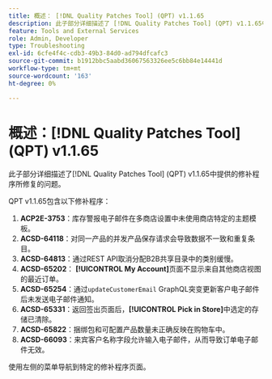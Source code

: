 ```yaml
---
title: 概述： [!DNL Quality Patches Tool] (QPT) v1.1.65
description: 此子部分详细描述了 [!DNL Quality Patches Tool] (QPT) v1.1.65中提供的修补程序所修复的问题。
feature: Tools and External Services
role: Admin, Developer
type: Troubleshooting
exl-id: 6cfe4f4c-cdb3-49b3-84d0-ad794dfcafc3
source-git-commit: b1912bbc5aabd36067563326ee5c6bb84e14441d
workflow-type: tm+mt
source-wordcount: '163'
ht-degree: 0%

---
```


# 概述：[!DNL Quality Patches Tool] (QPT) v1.1.65

此子部分详细描述了[!DNL Quality Patches Tool] (QPT) v1.1.65中提供的修补程序所修复的问题。

QPT v1.1.65包含以下修补程序：
1. **ACP2E-3753**：库存警报电子邮件在多商店设置中未使用商店特定的主题模板。
1. **ACSD-64118**：对同一产品的并发产品保存请求会导致数据不一致和重复条目。
1. **ACSD-64813**：通过REST API取消分配B2B共享目录中的类别缓慢。
1. **ACSD-65202**： **[!UICONTROL My Account]**&#x200B;页面不显示来自其他商店视图的最近订单。
1. **ACSD-65254**：通过`updateCustomerEmail` GraphQL突变更新客户电子邮件后未发送电子邮件通知。
1. **ACSD-65331**：返回签出页面后，**[!UICONTROL Pick in Store]**&#x200B;中选定的存储已清除。
1. **ACSD-65822**：捆绑包和可配置产品数量未正确反映在购物车中。
1. **ACSD-66093**：来宾客户名称字段允许输入电子邮件，从而导致订单电子邮件无效。

使用左侧的菜单导航到特定的修补程序页面。
